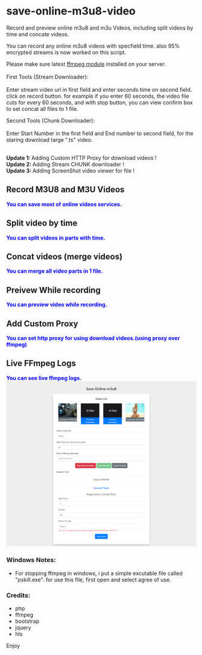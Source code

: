 # save-online-m3u8-video
Record and preview online m3u8 and m3u Videos, including split videos by time and concate videos.

You can record any online m3u8 videos with specfield time. also 95% encrypted streams is now worked on this script.

Please make sure latest <a href="https://www.ffmpeg.org/" target="_blank">ffmpeg module</a> installed on your server.
<br/><br/>
First Tools (Stream Downloader):<br/><br/>
Enter stream video url in first field and enter seconds time on second field. click on record button. for example if you enter 60 seconds, the video file cuts for every 60 seconds, and with stop button, you can view confirm box to set concat all files to 1 file. 

Second Tools (Chunk Downloader):<br/><br/>
Enter Start Number in the first field and End number to second field, for the staring download targe ".ts" video.

<br/>
<b>Update 1: </b> Adding Custom HTTP Proxy for download videos !
<br/>
<b>Update 2: </b> Adding Stream CHUNK downloader !
<br/>
<b>Update 3: </b> Adding ScreenShot video viewer for file !

<h2>Record M3U8 and M3U Videos</h2>
<b style="color:blue">You can save most of online videos services.</b>

<br/>

<h2>Split video by time</h2>
<b style="color:blue">You can split videos in parts with time.</b>

<h2>Concat videos (merge videos)</h2>
<b style="color:blue">You can merge all video parts in 1 file.</b>

<h2>Preivew While recording</h2>
<b style="color:blue">You can preview video while recording.</b>

<h2>Add Custom Proxy</h2>
<b style="color:blue">You can set http proxy for using download videos.(using proxy over ffmpeg)</b>
<br/>

<h2>Live FFmpeg Logs</h2>
<b style="color:blue">You can see live ffmpeg logs.</b>
<br/>

<img src="https://raw.githubusercontent.com/Pedroxam/save-online-m3u8-video/master/capt.png" alt="m3u8 video php saver screenshot">

<h3>Windows Notes:</h3>

- For stopping ffmpeg in windows, i put a simple excutable file called "pskill.exe". for use this file, first open and select agree of use.

<h3>Credits:</h3>

<ul>
<li>php</li>
<li>ffmpeg</li>
<li>bootstrap</li>
<li>jquery</li>
<li>hls</li>
</ul>

Enjoy
